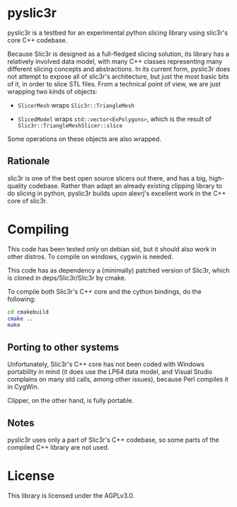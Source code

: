 # pyslic3r

pyslic3r is a testbed for an experimental python slicing library using slic3r's core C++ codebase.

Because Slic3r is designed as a full-fledged slicing solution, its library has a relatively involved data model, with many C++ classes representing many different slicing concepts and abstractions. In its current form, pyslic3r does not attempt to expose all of slic3r's architecture, but just the most basic bits of it, in order to slice STL files. From a technical point of view, we are just wrapping two kinds of objects:

* `SlicerMesh` wraps `Slic3r::TriangleMesh`

* `SlicedModel` wraps `std::vector<ExPolygons>`, which is the result of `Slic3r::TriangleMeshSlicer::slice`

Some operations on these objects are also wrapped.

## Rationale

slic3r is one of the best open source slicers out there, and has a big, high-quality codebase. Rather than adapt an already existing clipping library to do slicing in python, pyslic3r builds upon alexrj's excellent work in the C++ core of slic3r.

# Compiling

This code has been tested only on debian sid, but it should also work in other distros. To compile on windows, cygwin is needed.

This code has as dependency a (minimally) patched version of Slic3r, which is cloned in deps/Slic3r/Slic3r by cmake.

To compile both Slic3r's C++ core and the cython bindings, do the following:

```bash
cd cmakebuild
cmake ..
make
```

## Porting to other systems

Unfortunately, Slic3r's C++ core has not been coded with Windows portability in mind (it does use the LP64 data model, and Visual Studio complains on many std calls, among other issues), because Perl compiles it in CygWin.

Clipper, on the other hand, is fully portable.

## Notes

pyslic3r uses only a part of Slic3r's C++ codebase, so some parts of the compiled C++ library are not used.

# License

This library is licensed under the AGPLv3.0.


